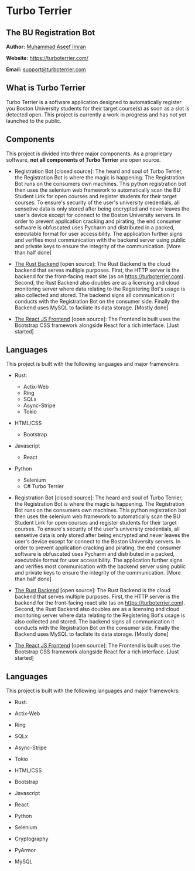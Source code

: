 # Turbo Terrier
The BU Registration Bot
---

**Author:** [Muhammad Aseef Imran](https://www.linkedin.com/in/aseef/)

**Website:** https://turboterrier.com/

**Email:** support@turboterrier.com

## What is Turbo Terrier
Turbo Terrier is a software application designed to automatically register you Boston University students for their target course(s) as soon as a slot is detected open. This project is currently a work in progress and has not yet launched to the public.

## Components
This project is divided into three major components. As a proprietary software, **not all components of Turbo Terrier** are open source.

* Registration Bot [closed source]: The heard and soul of Turbo Terrier, the Registration Bot is where the magic is happening. The Registration Bot runs on the consumers own machines. This python registration bot then uses the selenium web framework to automatically scan the BU Student Link for open courses and register students for their target courses. To ensure's security of the user's university credentials, all sensetive data is only stored after being encrypted and never leaves the user's device except for connect to the Boston University servers. In order to prevent application cracking and pirating, the end consumer software is obfuscated uses Pycharm and distributed in a packed, executable format for user accessibility. The application further signs and verifies most communication with the backend server using public and private keys to ensure the integrity of the communication. [More than half done]

* [The Rust Backend](https://github.com/Turbo-Terrier/Rust-Backend) [open source]: The Rust Backend is the cloud backend that serves multiple purposes. First, the HTTP server is the backend for the front-facing react site (as on https://turboterrier.com). Second, the Rust Backend also doubles are as a licensing and cloud monitoring server where data relating to the Registering Bot's usage is also collected and stored. The backend signs all communication it conducts with the Registration Bot on the consumer side. Finally the Backend uses MySQL to facilate its data storage. [Mostly done]
  
* [The React JS Frontend](https://github.com/Turbo-Terrier/React-Frontend) [open source]: The Frontend is built uses the Bootstrap CSS framework alongside React for a rich interface. [Just started]

## Languages
This project is built with the following languages and major framewokrs:
* Rust:
  * Actix-Web
  * Ring
  * SQLx
  * Async-Stripe
  * Tokio
* HTML/CSS
  * Bootstrap
* Javascript
  * React
* Python
  * Selenium
  * C# Turbo Terrier

* Registration Bot [closed source]: The heard and soul of Turbo Terrier, the Registration Bot is where the magic is happening. The Registration Bot runs on the consumers own machines. This python registration bot then uses the selenium web framework to automatically scan the BU Student Link for open courses and register students for their target courses. To ensure's security of the user's university credentials, all sensetive data is only stored after being encrypted and never leaves the user's device except for connect to the Boston University servers. In order to prevent application cracking and pirating, the end consumer software is obfuscated uses Pycharm and distributed in a packed, executable format for user accessibility. The application further signs and verifies most communication with the backend server using public and private keys to ensure the integrity of the communication. [More than half done]


* [The Rust Backend](https://github.com/Turbo-Terrier/Rust-Backend) [open source]: The Rust Backend is the cloud backend that serves multiple purposes. First, the HTTP server is the backend for the front-facing react site (as on https://turboterrier.com). Second, the Rust Backend also doubles are as a licensing and cloud monitoring server where data relating to the Registering Bot's usage is also collected and stored. The backend signs all communication it conducts with the Registration Bot on the consumer side. Finally the Backend uses MySQL to facilate its data storage. [Mostly done]

* [The React JS Frontend](https://github.com/Turbo-Terrier/React-Frontend) [open source]: The Frontend is built uses the Bootstrap CSS framework alongside React for a rich interface. [Just started]


## Languages

This project is built with the following languages and major framewokrs:

* Rust:

* Actix-Web

* Ring

* SQLx

* Async-Stripe

* Tokio

* HTML/CSS

* Bootstrap

* Javascript

* React

* Python

* Selenium

* Cryptography

* PyArmor

* MySQL
